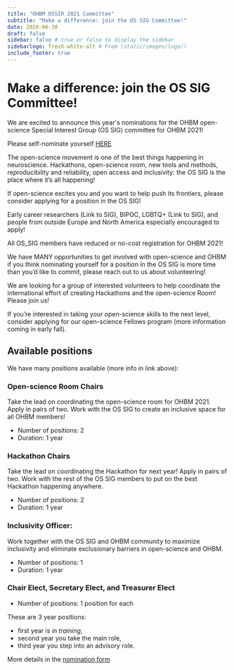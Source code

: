 ```yaml
---
title: "OHBM OSSIR 2021 Committee"
subtitle: "Make a difference: join the OS SIG Committee!"
date: 2020-06-30
draft: false
sidebar: false # true or false to display the sidebar
sidebarlogo: fresh-white-alt # From (static/images/logo/)
include_footer: true
---
```


# Make a difference: join the OS SIG Committee!

We are excited to announce this year's nominations for the OHBM open-science Special Interest Group (OS SIG) committee for OHBM 2021!

Please self-nominate yourself [HERE](https://forms.office.com/Pages/ResponsePage.aspx?id=DQSIkWdsW0yxEjajBLZtrQAAAAAAAAAAAAMAAC9pqdJUN0xITDMxUktDT0RCUjJMVlc1OTVSRTlTRS4u!)

The open-science movement is one of the best things happening in neuroscience. Hackathons, open-science room, new tools and methods, reproducibility and reliability, open access and inclusivity: the OS SIG is the place where it’s all happening!

If open-science excites you and you want to help push its frontiers, please consider applying for a position in the OS SIG! 

Early career researchers (Link to SIG), BIPOC, LGBTQ+ (Link to SIG), and people from outside Europe and North America especially encouraged to apply! 

All OS_SIG members have reduced or no-cost registration for OHBM 2021!

We have MANY opportunities to get involved with open-science and OHBM if you think nominating yourself for a position in the OS SIG is more time than you’d like to commit, please reach out to us about volunteering!

We are looking for a group of interested volunteers to help coordinate the international effort of creating Hackathons and the open-science Room! Please join us!

If you’re interested in taking your open-science skills to the next level, consider applying for our open-science Fellows program (more information coming in early fall).

## Available positions

We have many positions available (more info in link above):

### Open-science Room Chairs

Take the lead on coordinating the open-science room for OHBM 2021. Apply in pairs of two. Work with the OS SIG to create an inclusive space for all OHBM members! 

- Number of positions: 2
- Duration: 1 year

### Hackathon Chairs

Take the lead on coordinating the Hackathon for next year! Apply in pairs of two. Work with the rest of the OS SIG members to put on the best Hackathon happening anywhere.

- Number of positions: 2
- Duration: 1 year

### Inclusivity Officer: 

Work together with the OS SIG and OHBM community to maximize inclusivity and eliminate exclusionary barriers in open-science and OHBM.

- Number of positions: 1
- Duration: 1 year

### Chair Elect, Secretary Elect, and Treasurer Elect 

- Number of positions: 1 position for each

These are 3 year positions:
- first year is *in training*, 
- second year you take the main role, 
- third year you step into an advisory role. 

More details in the [nomination form](https://forms.office.com/Pages/ResponsePage.aspx?id=DQSIkWdsW0yxEjajBLZtrQAAAAAAAAAAAAMAAC9pqdJUN0xITDMxUktDT0RCUjJMVlc1OTVSRTlTRS4u)
